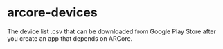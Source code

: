# arcore-devices
The device list .csv that can be downloaded from Google Play Store after you create an app that depends on ARCore.
